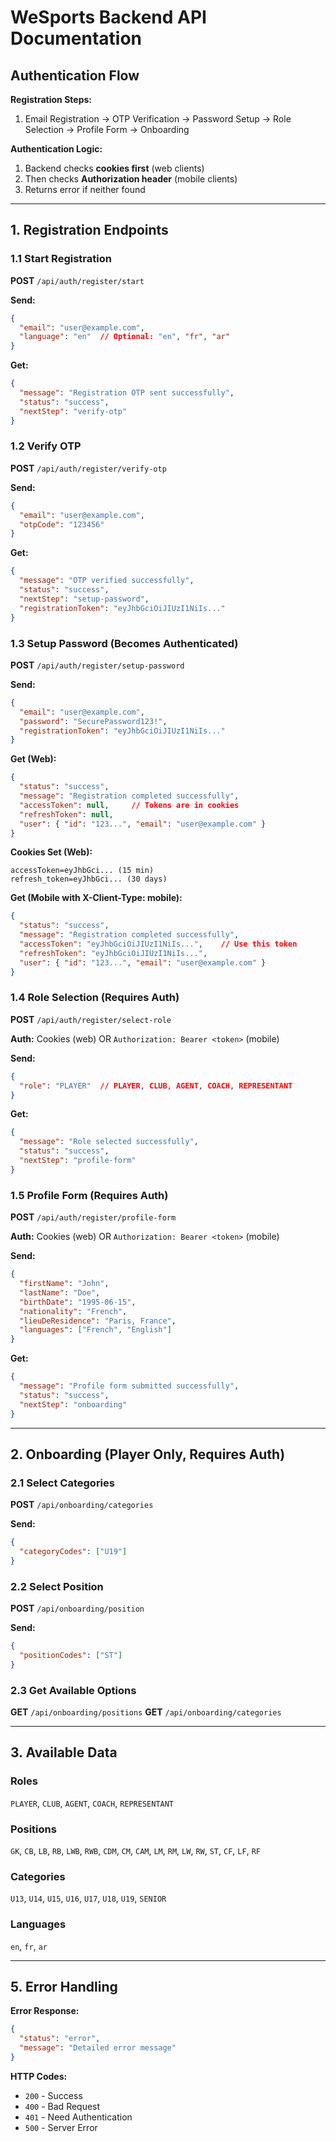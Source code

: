# WeSports Backend API Documentation

## Authentication Flow

**Registration Steps:**
1. Email Registration → OTP Verification → Password Setup → Role Selection → Profile Form → Onboarding

**Authentication Logic:**
1. Backend checks **cookies first** (web clients)
2. Then checks **Authorization header** (mobile clients)
3. Returns error if neither found

---

## 1. Registration Endpoints

### 1.1 Start Registration
**POST** `/api/auth/register/start`

**Send:**
```json
{
  "email": "user@example.com",
  "language": "en"  // Optional: "en", "fr", "ar"
}
```

**Get:**
```json
{
  "message": "Registration OTP sent successfully",
  "status": "success",
  "nextStep": "verify-otp"
}
```

### 1.2 Verify OTP
**POST** `/api/auth/register/verify-otp`

**Send:**
```json
{
  "email": "user@example.com",
  "otpCode": "123456"
}
```

**Get:**
```json
{
  "message": "OTP verified successfully",
  "status": "success", 
  "nextStep": "setup-password",
  "registrationToken": "eyJhbGciOiJIUzI1NiIs..."
}
```

### 1.3 Setup Password (Becomes Authenticated)
**POST** `/api/auth/register/setup-password`

**Send:**
```json
{
  "email": "user@example.com",
  "password": "SecurePassword123!",
  "registrationToken": "eyJhbGciOiJIUzI1NiIs..."
}
```

**Get (Web):**
```json
{
  "status": "success",
  "message": "Registration completed successfully",
  "accessToken": null,     // Tokens are in cookies
  "refreshToken": null,
  "user": { "id": "123...", "email": "user@example.com" }
}
```

**Cookies Set (Web):**
```
accessToken=eyJhbGci... (15 min)
refresh_token=eyJhbGci... (30 days)
```

**Get (Mobile with X-Client-Type: mobile):**
```json
{
  "status": "success",
  "message": "Registration completed successfully",
  "accessToken": "eyJhbGciOiJIUzI1NiIs...",    // Use this token
  "refreshToken": "eyJhbGciOiJIUzI1NiIs...",
  "user": { "id": "123...", "email": "user@example.com" }
}
```

### 1.4 Role Selection (Requires Auth)
**POST** `/api/auth/register/select-role`

**Auth:** Cookies (web) OR `Authorization: Bearer <token>` (mobile)

**Send:**
```json
{
  "role": "PLAYER"  // PLAYER, CLUB, AGENT, COACH, REPRESENTANT
}
```

**Get:**
```json
{
  "message": "Role selected successfully",
  "status": "success",
  "nextStep": "profile-form"
}
```

### 1.5 Profile Form (Requires Auth)
**POST** `/api/auth/register/profile-form`

**Auth:** Cookies (web) OR `Authorization: Bearer <token>` (mobile)

**Send:**
```json
{
  "firstName": "John",
  "lastName": "Doe", 
  "birthDate": "1995-06-15",
  "nationality": "French",
  "lieuDeResidence": "Paris, France",
  "languages": ["French", "English"]
}
```

**Get:**
```json
{
  "message": "Profile form submitted successfully",
  "status": "success",
  "nextStep": "onboarding"
}
```

---

## 2. Onboarding (Player Only, Requires Auth)

### 2.1 Select Categories
**POST** `/api/onboarding/categories`

**Send:**
```json
{
  "categoryCodes": ["U19"]
}
```

### 2.2 Select Position
**POST** `/api/onboarding/position`

**Send:**
```json
{
  "positionCodes": ["ST"]
}
```

### 2.3 Get Available Options
**GET** `/api/onboarding/positions`
**GET** `/api/onboarding/categories`

---

## 3. Available Data

### Roles
`PLAYER`, `CLUB`, `AGENT`, `COACH`, `REPRESENTANT`

### Positions
`GK`, `CB`, `LB`, `RB`, `LWB`, `RWB`, `CDM`, `CM`, `CAM`, `LM`, `RM`, `LW`, `RW`, `ST`, `CF`, `LF`, `RF`

### Categories
`U13`, `U14`, `U15`, `U16`, `U17`, `U18`, `U19`, `SENIOR`

### Languages
`en`, `fr`, `ar`

---

## 5. Error Handling

**Error Response:**
```json
{
  "status": "error",
  "message": "Detailed error message"
}
```

**HTTP Codes:**
- `200` - Success
- `400` - Bad Request
- `401` - Need Authentication
- `500` - Server Error

